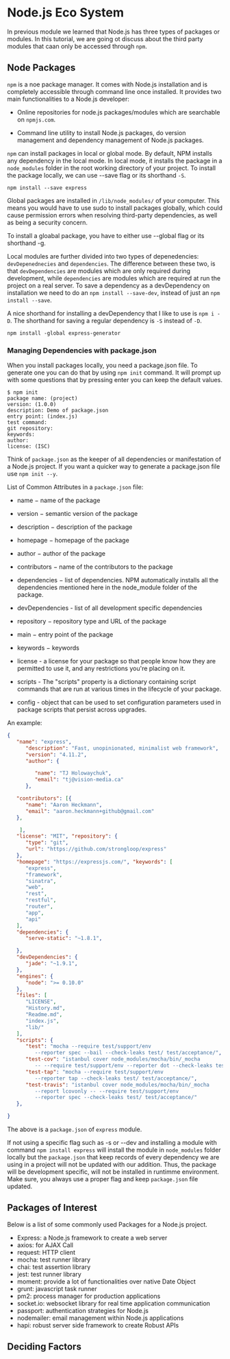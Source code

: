 # Node.js Eco System

In previous module we learned that Node.js has three types of packages or modules. In this tutorial, we are going ot discuss about the third party modules that caan only be accessed through `npm`.

## Node Packages

`npm` is a noe package manager. It comes with Node.js installation and is completely accessible through command line once installed. It provides two main functionalities to a Node.js developer:

- Online repositories for node.js packages/modules which are searchable on `npmjs.com`.

- Command line utility to install Node.js packages, do version management and dependency management of Node.js packages.

`npm` can install packages in local or global mode. By default, NPM installs any dependency in the local mode. In local mode, it installs the package in a `node_modules` folder in the root working directory of your project. To install the package locally, we can use --save flag or its shorthand `-S`.

```shell
npm install --save express
```

Global packages are installed in `/lib/node_modules/` of your computer. This means you would have to use sudo to install packages globally, which could cause permission errors when resolving third-party dependencies, as well as being a security concern.

To install a gloabal package, you have to either use --global flag or its shorthand -g.

Local modules are further divided into two types of depenedencies: `devDepenednecies` and `dependencies`. The difference between these two, is that `devDependencies` are modules which are only required during development, while `dependencies` are modules which are required at run the project on a real server. To save a dependency as a devDependency on installation we need to do an `npm install --save-dev`, instead of just an `npm install --save`.

A nice shorthand for installing a devDependency that I like to use is `npm i -D`. The shorthand for saving a regular dependency is `-S` instead of `-D`.

```shell
npm install -global express-generator
```

### Managing Dependencies with package.json

When you install packages locally, you need a package.json file. To generate one you can do that by using `npm init` command. It will prompt up with some questions that by pressing enter you can keep the default values.

```shell
$ npm init
package name: (project)
version: (1.0.0)
description: Demo of package.json
entry point: (index.js)
test command:
git repository:
keywords:
author:
license: (ISC)
```

Think of `package.json` as the keeper of all dependencies or manifestation of a Node.js project. If you want a quicker way to generate a package.json file use `npm init --y`.

List of Common Attributes in a `package.json` file:

- name − name of the package

- version − semantic version of the package

- description − description of the package

- homepage − homepage of the package

- author − author of the package

- contributors − name of the contributors to the package

- dependencies − list of dependencies. NPM automatically installs all the dependencies mentioned here in the node_module folder of the package.

- devDependencies - list of all development specific dependencies

- repository − repository type and URL of the package

- main − entry point of the package

- keywords − keywords

- license - a license for your package so that people know how they are permitted to use it, and any restrictions you're placing on it.

- scripts - The "scripts" property is a dictionary containing script commands that are run at various times in the lifecycle of your package.

- config - object that can be used to set configuration parameters used in package scripts that persist across upgrades.

An example:

```json
{
   "name": "express",
      "description": "Fast, unopinionated, minimalist web framework",
      "version": "4.11.2",
      "author": {

         "name": "TJ Holowaychuk",
         "email": "tj@vision-media.ca"
      },

   "contributors": [{
      "name": "Aaron Heckmann",
      "email": "aaron.heckmann+github@gmail.com"
   },

    ],
   "license": "MIT", "repository": {
      "type": "git",
      "url": "https://github.com/strongloop/express"
   },
   "homepage": "https://expressjs.com/", "keywords": [
      "express",
      "framework",
      "sinatra",
      "web",
      "rest",
      "restful",
      "router",
      "app",
      "api"
   ],
   "dependencies": {
      "serve-static": "~1.8.1",

   },
   "devDependencies": {
      "jade": "~1.9.1",
   },
   "engines": {
      "node": ">= 0.10.0"
   },
   "files": [
      "LICENSE",
      "History.md",
      "Readme.md",
      "index.js",
      "lib/"
   ],
   "scripts": {
      "test": "mocha --require test/support/env
         --reporter spec --bail --check-leaks test/ test/acceptance/",
      "test-cov": "istanbul cover node_modules/mocha/bin/_mocha
         -- --require test/support/env --reporter dot --check-leaks test/ test/acceptance/",
      "test-tap": "mocha --require test/support/env
         --reporter tap --check-leaks test/ test/acceptance/",
      "test-travis": "istanbul cover node_modules/mocha/bin/_mocha
         --report lcovonly -- --require test/support/env
         --reporter spec --check-leaks test/ test/acceptance/"
   },

}
```

The above is a `package.json` of `express` module.

If not using a specific flag such as -s or --dev and installing a module with command `npm install express` will install the module in `node_modules` folder locally but the `package.json` that keep records of every dependency we are using in a project will not be updated with our addition. Thus, the package will be development specific, will not be installed in runtimme environment. Make sure, you always use a proper flag and keep `package.json` file updated.

## Packages of Interest

Below is a list of some commonly used Packages for a Node.js project.

- Express: a Node.js framework to create a web server
- axios: for AJAX Call
- request: HTTP client
- mocha: test runner library
- chai: test assertion library
- jest: test runner library
- moment: provide a lot of functionalities over native Date Object
- grunt: javascript task runner
- pm2: process manager for production applications
- socket.io: websocket library for real time application communication
- passport: authentication strategies for Node.js
- nodemailer: email management within Node.js applications
- hapi: robust server side framework to create Robust APIs

## Deciding Factors
